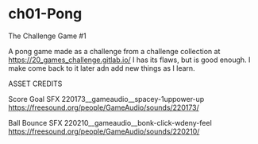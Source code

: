 # ch01-Pong
The Challenge Game #1

A pong game made as a challenge from a challenge collection at https://20_games_challenge.gitlab.io/
I has its flaws, but is good enough. I make come back to it later adn add new things as I learn.

ASSET CREDITS

Score Goal SFX
220173__gameaudio__spacey-1uppower-up
https://freesound.org/people/GameAudio/sounds/220173/

Ball Bounce SFX
220210__gameaudio__bonk-click-wdeny-feel
https://freesound.org/people/GameAudio/sounds/220210/
